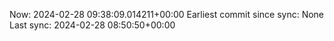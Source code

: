 Now: 2024-02-28 09:38:09.014211+00:00 Earliest commit since sync: None Last sync: 2024-02-28 08:50:50+00:00
